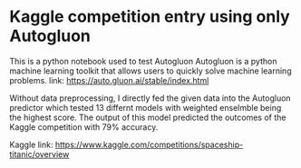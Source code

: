 # Kaggle competition entry using only Autogluon

This is a python notebook used to test Autogluon 
Autogluon is a python machine learning toolkit that allows users to quickly solve machine learning problems. link: https://auto.gluon.ai/stable/index.html

Without data preprocessing, I directly fed the given data into the Autogluon predictor which tested 13 differnt models with weighted enselmble being the highest score.
The output of this model predicted the outcomes of the Kaggle competition with 79% accuracy.

Kaggle link: https://www.kaggle.com/competitions/spaceship-titanic/overview
